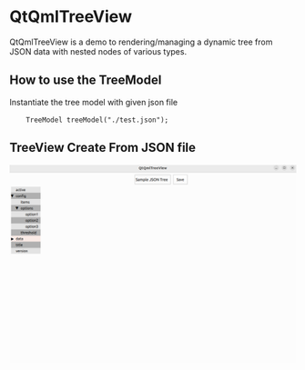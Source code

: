 # QtQmlTreeView
QtQmlTreeView is a demo to rendering/managing a dynamic tree from JSON data with nested nodes of various types.

## How to use the TreeModel

Instantiate the tree model with given json file

```
    TreeModel treeModel("./test.json");
```

## TreeView Create From JSON file
![Alt text](docs/TreeViewDemo-1.png)

